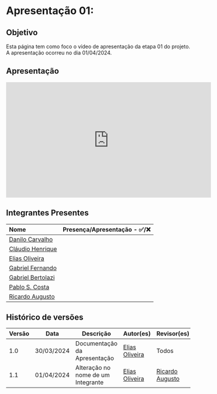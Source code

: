 # Apresentação 01:

## Objetivo
Esta página tem como foco o vídeo de apresentação da etapa 01 do projeto. A apresentação ocorreu no dia 01/04/2024.

## Apresentação

<iframe width="560" height="315" src="https://youtu.be/s0wBc73YlBA?si=uUSumIFfBHo0LjsB" title="YouTube video player" frameborder="0" allow="accelerometer; autoplay; clipboard-write; encrypted-media; gyroscope; picture-in-picture; web-share" allowfullscreen></iframe>


## Integrantes Presentes

Nome | Presença/Apresentação - ✅/❌
:--- | :---:
[Danilo Carvalho](https://github.com/Danilo-Carvalho-Antunes) |
[Cláudio Henrique](https://github.com/claudiohsc)|
[Elias Oliveira](https://github.com/EliasOliver21)|
[Gabriel Fernando](https://github.com/MMcLovin)|
[Gabriel Bertolazi](https://github.com/Bertolazi)|
[Pablo S. Costa](https://github.com/pabloheika)|
[Ricardo Augusto](https://www.github.com/avmricardo)|

## Histórico de versões
Versão |   Data  | Descrição | Autor(es) | Revisor(es)
------ | ---- | ------ | ---------- | ----------
1.0 | 30/03/2024 | Documentação da Apresentação | [Elias Oliveira](https://github.com/EliasOliver21) | Todos
1.1 | 01/04/2024 | Alteração no nome de um Integrante| [Elias Oliveira](https://github.com/EliasOliver21) | [Ricardo Augusto](https://github.com/avmricardo)